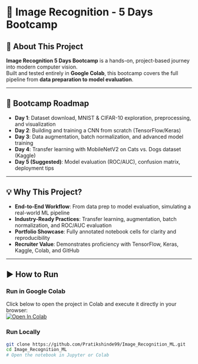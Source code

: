 # 🚀 Image Recognition - 5 Days Bootcamp

## 📌 About This Project
**Image Recognition 5 Days Bootcamp** is a hands-on, project-based journey into modern computer vision.  
Built and tested entirely in **Google Colab**, this bootcamp covers the full pipeline from **data preparation to model evaluation**.

---

## 📅 Bootcamp Roadmap
- **Day 1**: Dataset download, MNIST & CIFAR-10 exploration, preprocessing, and visualization  
- **Day 2**: Building and training a CNN from scratch (TensorFlow/Keras)  
- **Day 3**: Data augmentation, batch normalization, and advanced model training  
- **Day 4**: Transfer learning with MobileNetV2 on Cats vs. Dogs dataset (Kaggle)  
- **Day 5 (Suggested)**: Model evaluation (ROC/AUC), confusion matrix, deployment tips  

---

## 💡 Why This Project?
- **End-to-End Workflow**: From data prep to model evaluation, simulating a real-world ML pipeline  
- **Industry-Ready Practices**: Transfer learning, augmentation, batch normalization, and ROC/AUC evaluation  
- **Portfolio Showcase**: Fully annotated notebook cells for clarity and reproducibility  
- **Recruiter Value**: Demonstrates proficiency with TensorFlow, Keras, Kaggle, Colab, and GitHub  

---

## ▶ How to Run

### **Run in Google Colab**
Click below to open the project in Colab and execute it directly in your browser:  
[![Open In Colab](https://colab.research.google.com/assets/colab-badge.svg)](https://colab.research.google.com/github/Pratikshinde99/Image_Recognition_ML/blob/main)

### **Run Locally**
```bash
git clone https://github.com/Pratikshinde99/Image_Recognition_ML.git
cd Image_Recognition_ML
# Open the notebook in Jupyter or Colab



